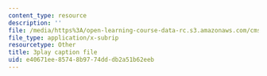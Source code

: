 ```yaml
---
content_type: resource
description: ''
file: /media/https%3A/open-learning-course-data-rc.s3.amazonaws.com/cms-608-game-design-spring-2014/e40671ee85748b9774dddb2a51b62eeb_1506702.srt
file_type: application/x-subrip
resourcetype: Other
title: 3play caption file
uid: e40671ee-8574-8b97-74dd-db2a51b62eeb
---
```

